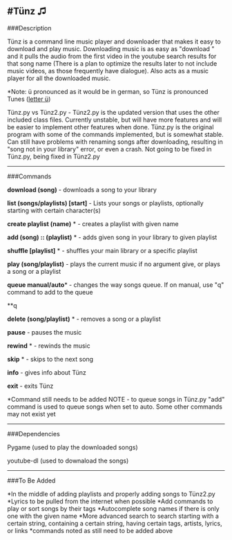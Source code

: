 #Tünz ♫
--------
###Description

Tünz is a command line music player and downloader that makes it easy to download and play music. Downloading music is as easy as "download <song name>" and it pulls the audio from the first video in the youtube search results for that song name (There is a plan to optimize the results later to not include music videos, as those frequently have dialogue). Also acts as a music player for all the downloaded music. 

*Note: ü pronounced as it would be in german, so Tünz is pronounced Tunes ([letter ü](https://en.wikipedia.org/wiki/Ü))

Tünz.py vs Tünz2.py - Tünz2.py is the updated version that uses the other included class files. Currently unstable, but will have more features and will be easier to implement other features when done. Tünz.py is the original program with some of the commands implemented, but is somewhat stable. Can still have problems with renaming songs after downloading, resulting in "song not in your library" error, or even a crash. Not going to be fixed in Tünz.py, being fixed in Tünz2.py

-------
###Commands

**download (song)**                - downloads a song to your library

**list (songs/playlists) [start]** - Lists your songs or playlists, optionally starting with certain character(s)

**create playlist (name)**  *      - creates a playlist with given name

**add (song) :: (playlist)**  *    - adds given song in your library to given playlist

**shuffle [playlist]**  *          - shuffles your main library or a specific playlist

**play (song/playlist)**           - plays the current music if no argument give, or plays a song or a playlist

**queue manual/auto***             - changes the way songs queue. If on manual, use "q" command to add to the queue

**q

**delete (song/playlist)**  *      - removes a song or a playlist

**pause**                          - pauses the music

**rewind**   *                     - rewinds the music

**skip**  *                        - skips to the next song

**info**                           - gives info about Tünz

**exit**                           - exits Tünz

*Command still needs to be added
NOTE - to queue songs in Tünz.py "add" command is used to queue songs when set to auto. Some other commands may not exist yet

-------
###Dependencies

Pygame (used to play the downloaded songs)

youtube-dl (used to downaload the songs)

-------
###To Be Added

*In the middle of adding playlists and properly adding songs to Tünz2.py
*Lyrics to be pulled from the internet when possible
*Add commands to play or sort songs by their tags
*Autocomplete song names if there is only one with the given name
*More advanced search to search starting with a certain string, containing a certain string, having certain tags, artists, lyrics, or links
*commands noted as still need to be added above
